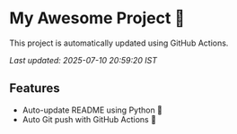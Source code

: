 # My Awesome Project 🚀

This project is automatically updated using GitHub Actions.

_Last updated: 2025-07-10 20:59:20 IST_

## Features
- Auto-update README using Python 🐍
- Auto Git push with GitHub Actions 🤖
